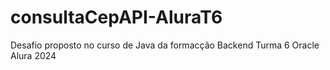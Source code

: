 # consultaCepAPI-AluraT6
Desafio proposto no curso de Java da formacção Backend Turma 6 Oracle Alura 2024
